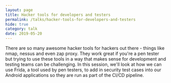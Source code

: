 ```yaml
---
layout: page
title: Hacker tools for developers and testers
permalink: /talks/hacker-tools-for-developers-and-testers
hide: true
category: talk
date: 2019-05-20
---
```

There are so many awesome hacker tools for hackers out there - things like nmap, nessus and even zap proxy. They work great if you're a pen tester but trying to use these tools in a way that makes sense for development and testing teams can be challenging. In this session, we'll look at how we can use Frida, a tool used by pen testers, to add in security test cases into our Android applications so they are run as part of the CI/CD pipeline. 
